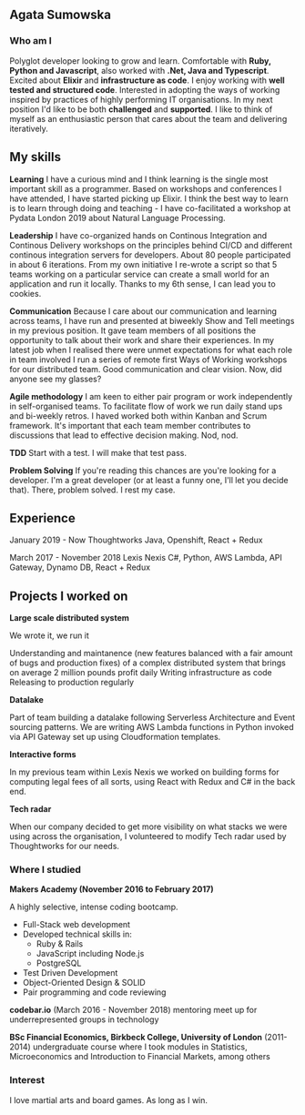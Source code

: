 ## Agata Sumowska

### Who am I

Polyglot developer looking to grow and learn. Comfortable with **Ruby, Python and Javascript**, also worked with **.Net, Java and Typescript**. Excited about **Elixir** and **infrastructure as code**. I enjoy working with **well tested and structured code**. Interested in adopting the ways of working inspired by practices of highly performing IT organisations. In my next position I'd like to be both **challenged** and **supported**. I like to think of myself as an enthusiastic person that cares about the team and delivering iteratively.

## My skills

**Learning**
I have a curious mind and I think learning is the single most important skill as a programmer. Based on workshops and conferences I have attended, I have started picking up Elixir. I think the best way to learn is to learn through doing and  teaching - I have co-facilitated a workshop at Pydata London 2019 about Natural Language Processing.

**Leadership**
I have co-organized hands on Continous Integration and Continous Delivery workshops on the principles behind CI/CD and different continous integration servers for developers. About 80 people participated in about 6 iterations. From my own initiative I re-wrote a script so that 5 teams working on a particular service can create a small world for an application and run it locally. Thanks to my 6th sense, I can lead you to cookies.

**Communication**
Because I care about our communication and learning across teams, I have run and presented at biweekly Show and Tell meetings in my previous position. It gave team members of all positions the opportunity to talk about their work and share their experiences. In my latest job when I realised there were unmet expectations for what each role in team involved I run a series of remote first Ways of Working workshops for our distributed team. Good communication and clear vision. Now, did anyone see my glasses?

**Agile methodology**
I am keen to either pair program or work independently in self-organised teams. To facilitate flow of work we run daily stand ups and bi-weekly retros. I haved worked both within Kanban and Scrum framework. It's important that each team member contributes to discussions that lead to effective decision making. Nod, nod.

**TDD**
Start with a test. I will make that test pass.

**Problem Solving**
If you're reading this chances are you're looking for a developer. I'm a great developer (or at least a funny one, I'll let you decide that). There, problem solved. I rest my case.

## Experience

January 2019 - Now Thoughtworks
Java, Openshift, React + Redux

March 2017 - November 2018 Lexis Nexis
C#, Python, AWS Lambda, API Gateway, Dynamo DB, React + Redux


## Projects I worked on 

**Large scale distributed system**

We wrote it, we run it 

Understanding and maintanence (new features balanced with a fair amount of bugs and production fixes) of a complex distributed system that brings on average 2 million pounds profit daily 
Writing infrastructure as code 
Releasing to production regularly 

**Datalake**

Part of team building a datalake following Serverless Architecture and Event sourcing patterns. We are writing AWS Lambda functions in Python invoked via API Gateway set up using Cloudformation templates.

**Interactive forms**

In my previous team within Lexis Nexis we worked on building forms for computing legal fees of all sorts, using React with Redux and C# in the back end.

**Tech radar**

When our company decided to get more visibility on what stacks we were using across the organisation, I volunteered to modify Tech radar used by Thoughtworks for our needs.


### Where I studied

**Makers Academy (November 2016 to February 2017)**

A highly selective, intense coding bootcamp.  
- Full-Stack web development
- Developed technical skills in:
    - Ruby & Rails
    - JavaScript including Node.js
    - PostgreSQL
- Test Driven Development
- Object-Oriented Design & SOLID
- Pair programming and code reviewing

**codebar.io** (March 2016 - November 2018)
mentoring meet up for underrepresented groups in technology

**BSc Financial Economics, Birkbeck College, University of London** (2011-2014)
undergraduate course where I took modules in Statistics, Microeconomics and Introduction to Financial Markets, among others


### Interest

I love martial arts and board games. As long as I win.
